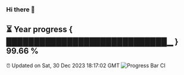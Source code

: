 ### Hi there 👋
⏳ Year progress { █████████████████████████████▁ } 99.66 %
---
⏰ Updated on Sat, 30 Dec 2023 18:17:02 GMT
![Progress Bar CI](https://github.com/liununu/liununu/workflows/Progress%20Bar%20CI/badge.svg)
